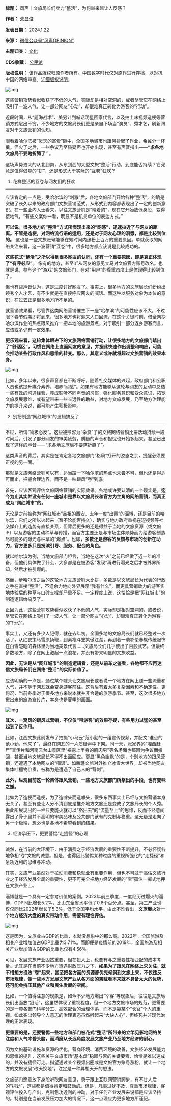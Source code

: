 

**标题：**  风声｜文旅局长们卖力“整活”，为何越来越让人反感？  

**作者：** [朱昌俊](https://chinadigitaltimes.net/space/风声OPINION)  

**发表日期：** 2024.1.22  

**来源：** [微信公众号“风声OPINION”](https://web.archive.org/web/https://mp.weixin.qq.com/s/wqHD_DQA2Ebm8AOGVbzlBg)  

**主题归类：** [文化](https://chinadigitaltimes.net/space/文化)  

**CDS收藏：** [公民馆](https://chinadigitaltimes.net/space/%E5%85%AC%E6%B0%91%E9%A6%86)  

**版权说明：** 该作品版权归原作者所有。中国数字时代仅对原作进行存档，以对抗中国的网络审查。[详细版权说明](https://chinadigitaltimes.net/chinese/copyright)。


![img](https://chinadigitaltimes.net/chinese/files/2024/01/post-704423-65aeda4d29f7f.png)


这些营销攻势看似收获了不低的人气，实际却是相对空洞的，或者尽管它在网络上吸引了一波人气，让一部分网友“心动”，却很难真正转化为游客的“行动”。‍


近段时间，从“题海战术”、美男计到喊话明星回家代言，以及拍土味视频造梗等营销方式层出不穷，不少地方的文旅局长们更是亲自下场当“演员”、秀才艺，刷新网友对于文旅营销的认知。


眼看着哈尔滨被“泼天的富贵”砸中，全国多地城市也跟风抄起了作业，希冀分一杯羹。但火了之后，一些争议乃至质疑声也开始出现，甚至有声音指出——**“求各地文旅局不要瞎折腾了”** 。


这场声势浩大的从北到南，从东到西的大型文旅“整活”行动，到底能否持续？它究竟是值得倡导的“拼”，还是形式大于实际的“互卷”狂欢？


1. 花样整活的互卷与网友们的狂欢
-----------------


应该肯定的一点是，受哈尔滨的“刺激”后，各地文旅部门开始各种“整活”，的确是突破了长久以来的政府部门文旅营销范式，从形式到内容都表现出了一定的创新意识。在一些业内人士看来，以往文旅营销是“端着的”，现在它开始放低身段，变得接地气，“有些文案你一看，明显不是机关单位的表达方式。”


**可以说，很多地方的“整活”方式所表现出来的“网感”，迅速拉近了与网友的距离。不管是造梗，对网络流行语的运用，还是对于网友心理的洞悉，都是比较到位的。** 这也是一些文旅账号能够在短时间内涨粉上百万的重要原因。单就获取的网络关注来看，这一波营销“互卷”中，很多地方都应该说是比较成功的。


**这些花式“整活”之所以得到很多网友的认同，还有一个重要原因，即是真正体现了“有呼必应”。** 像有的地方，甚至听从网友的意见立马对文旅官方账号改名。也就是说，参与这个“游戏”的文旅部门，在对“用户”的尊重态度上是体现得比较到位了。


但也有些声音认为，这是过度讨好网友了。事实上，很多地方的文旅局长们纷纷出镜秀个人才艺，有不少就是在直接呼应网友的喊话。而这种以服务对象为本位的意识，在过去正是很多地方所不足的。


就营销效果看，尽管靠这类网络营销催生下一座“哈尔滨”的可能性应该不大。不过眼下春节假期即将到来，很多地方也将迎来人口回流，在这个关键时刻，借全网抄哈尔滨作业的热点跟风推介一把本地的旅游景点，对于吸引一部分返乡游客而言，应该或多少有一定效果。


**更乐观来看，这轮集体跟进下的文旅网络营销行动，让很多地方的文旅部门踏出了“舒适区”，习惯在网络上直面网友的意见，并据此快速作出调整和响应，可能会推动某些行政作风和思维的转变。那么，其意义或许就将超过文旅营销的效果本身。** 


![img](https://chinadigitaltimes.net/chinese/files/2024/01/post-704423-65aeda4d4db91.)


比如，多年以来，很多声音都在不断呼吁，随着社交媒体的兴起，政府部门和公职人员也该提升媒介素养，培养“网感”。如果有地方能够从这轮与网友的互动中总结一些有效的沟通经验，养成聆听不同声音的习惯，强化服务意识和受众意识，拓宽文旅发展思维，或有望带来一些长远性的助益，对地方文旅发展，乃至地方治理能力的提升来说，都可能产生积极影响。


2. 别把制造“网红城市”的逻辑搞反了
-------------------


不过，所谓“物极必反”。这些被形容为“杀疯”了的文旅网络营销比拼活动持续一段时间后，引发了部分网友的审美疲劳，质疑的声音和担忧也开始多起来，甚至已出现了这样的声音——“求各地文旅局不要瞎折腾了”。


这类声音的背后，其实是在肯定各地文旅部门“格局”打开的姿态之余，提醒必须要正视的另一面。


那就是文旅网络营销可以有，适当蹭一下哈尔滨的热点也未尝不可，但也还是得适可而止，把握合理边界，而不是一味跟风“卷”到底。


首先，应该客观评估文旅网络营销的实际效果。各地或许要认清的一个现实是，**迄今为止其实并没有任何一座城市是靠以文旅局长和官方为主角的网络营销，而真正成为“网红城市”的。** 


无论是之前被称为“网红城市”鼻祖的西安、去年一度“出圈”的淄博，还是目前的哈尔滨，它们之所以火起来（暂不论能否持久），确实与地方政府重视在短视频等社交媒介上的造势有直接关系，但背后更多的还是得益于当地的文旅资源（或文旅IP）以及游客的主动种草与传播，而官方主要还是与市场主体顺势而为给游客制造尽可能多的曝光与种草的“爆点”。也即，**多数还是游客的反馈与市场的创新在助力，官方更多只是扮演引导、服务、配合的角色。** 


就以哈尔滨为例，当地文旅部门坦言，当地在这次“火”之前已经做了近一年的准备，但他们具体做了什么，大多都是在被游客“发现”再进行曝光之后才被外界所知，然后才被引爆的。


然而，步哈尔滨之后的这轮地方文旅营销大比拼，多数是以文旅局长为代表的行政之手在直接“整活”，不遗余力地向外界展示“我有什么”，而更具营销效力的游客实地体验后的种草与口碑支撑却严重不足。一定程度上说，这恰恰是把“网红城市”的制造逻辑给搞反了。


正因为此，这些营销攻势看似收获了不低的人气，实际却是相对空洞的，或者说，尽管它在网络上吸引了一波人气，让一部分网友“心动”，却很难真正转化为游客的“行动”。


事实上，又还有多少人记得，就在去年初，全国多地的文旅局长们就已经整过一次活了，从红衣策马雪原扬鞭，到素袍斗笠笑傲江湖，再到着一袭鄂伦春族传统服饰在白雪皑皑的森林里为当地美景代言……文旅局长们几乎使出了百般武艺。但最终多数地方，除了在网上激起一点浪花，并没有带来明显的文旅收益。


**因此，无论是从“网红城市”的制造逻辑看，还是从前车之鉴看，各地都不应再迷信文旅局长们在网络“整活”的实际价值了。** 


应该明确的一点是，通过某个噱头让文旅局长或者说一个地方在网上赚一些流量和人气，并不等于网友就会变身游客前往。这背后有着太多复杂因素和不确定性。更何况，当前冬季对于很多地方来说本就并非合适的旅游季节。甚至，这次很多地方搬出来的旅游宣传片，本身也是夏季的画面。


![img](https://chinadigitaltimes.net/chinese/files/2024/01/post-704423-65aeda4d7093d.)


**其次，一窝风的跟风式营销，不仅仅“带游客”的效果存疑，有些用力过猛的甚至起到了反作用。** 


比如，江西文旅此前发布了拍摄“小马云”范小勤的一组宣传视频，并配文“谁点的范小勤，他来了”，最终在网友的一片质疑声中下架。同一天，张家界的“湘西赶尸”宣传片和河南云台山景区里“裸露上半身的肌肉男”等名场面也都因为争议而撤回，甚至当地文旅局长不得不出面回应。更显“黑色幽默”的是，个别地方的跟风营销，还遭遇了本地网友的“嘲讽”。如新疆文旅对外推介冰雪大世界，却被当地网友集体吐槽物价贵，被称为是遭遇了自己人的“背刺”。


**此外，纵观目前这一轮集体跟风营销，一些地方文旅部门所祭出的手段，也有变味之嫌。** 


比如为了造梗而造梗，为了造噱头而造噱头，很多东西事实上已经与文旅营销本身无关了，甚至有些让人分不清到底是推介地方文旅还是变成了文旅局长的个人秀。由此所展现出的一种只要能火就可以“豁出去”的“流量至上”的思维，反而不经意间露出了骨子里并不高明的审美品味及公共部门该有的克制与稳重。这无疑是走向了另一个极端，想必也是各地不希望看到的结果。


3. 经济承压下，更要警惕“走捷径”的心理
---------------------


诚然，在当前的大环境下，由于消费之于经济发展的重要性不断提升，不必怀疑各地争相“卷”文旅的诚意。但是，也得因此警惕某种过度的重视所强化的“走捷径”和急功近利的思维与冲动。


其实，文旅产业虽然对于拉动消费和稳就业有重要作用，但也不可过于高估文旅行业之于经济发展全局的重要性，更不可完全把地方经济发展的“宝”孤注一掷式地押在文旅产业上。


淄博就是一个具有一定参考价值的案例。2023年前三季度，一度经历过爆火的淄博，GDP同比增长5.2%，比山东全省水平低了0.8个百分点。甚至，第三产业也仅仅同比2022年增长了5.3%，低于全国平均水平。由此不难看出，**文旅爆火对一个地方经济大盘的真实带动作用，需要有理性评估。** 


![img](https://chinadigitaltimes.net/chinese/files/2024/01/post-704423-65aeda4d901d9.)


这是因为，文旅业占GDP的比重，本就没想象中的那么高。2022年，全国旅游及相关产业增加值占GDP比重为3.71%。而即便是疫情前的2019年，全国旅游及相关产业增加值占GDP的比重也仅有4.56%。


可见，发展文旅产业固然重要，但在投入上，也要有与之重要性相匹配的成本考量。尤其是在当前不少地方遭遇财政压力之下，**如果为了跟风在网络上求关注，就不惜想方设法“卷”起来，甚至把各方面的资源都优先倾斜到文旅上来，不仅违反市场规律，像一些地方发展文旅产业从各方面的禀赋看本来就不具备太大的优势，还可能会挤压其他产业和民生发展的空间。** 


比如，一个值得注意的现象是，如今不少地方爆出“宰客”等现象后，往往是文旅局长们出面放“狠话”，这虽然体现了重视程度，但一个地方文旅市场的规范，更需要的是一套各部门科学分工、高效配合的治理体系，而不是靠某个“长官”个人的重视。如此突出领导个人意志的治理表态虽然听起来“大快人心”，但终究并非现代治理的正常表现。


**更重要的是，还要警惕一些地方和部门被花式“整活”所带来的立竿见影地网络关注度和人气冲昏头脑，而消磨从长远角度发展文旅产业乃至地方经济的耐心。** 


因为文旅基础设施和资源的优化，营商环境、消费环境的改善，文旅经济发展能力和思维的提升，这些关乎文旅市场“基本盘”稳固与否的关键要素，恰恰是难以速成的，并没有捷径可走。指望通过某个视频出圈或是文旅官方账号涨粉，就让一个地方的文旅发展“改天换地”，注定是一种异想天开的想法。


文旅部门愿意放下身段听取网友意见，勇于跟上互联网营销脚步，有不甘人后的“拼劲”，这些都是值得肯定和鼓励的。但是，凡事过犹不及，尊重市场规律，客观评估投入与产出，克制急功近利的冲动，对于任何产业发展来说都是应该坚持的。特别是在当前发展压力加大的情况下，这一点理应为更多地方所谨记。


